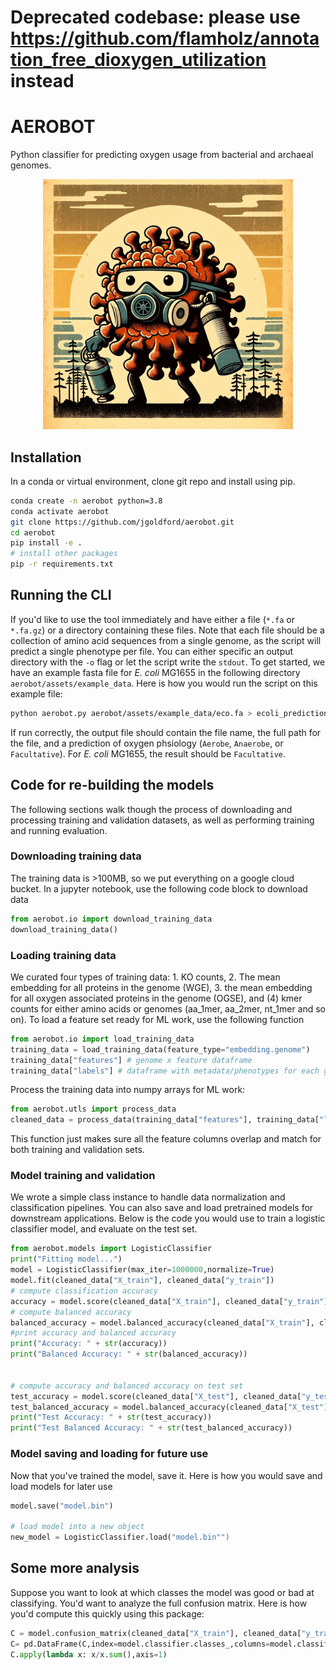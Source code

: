 # Deprecated codebase: please use https://github.com/flamholz/annotation_free_dioxygen_utilization instead

# AEROBOT
Python classifier for predicting oxygen usage from bacterial and archaeal genomes.

<p align="center">
  <img src="logo.png" alt="AEROBOT" title="AEROBOT" width="400" height="400"/>
</p>


## Installation

In a conda or virtual environment, clone git repo and install using pip.

```sh
conda create -n aerobot python=3.8
conda activate aerobot
git clone https://github.com/jgoldford/aerobot.git
cd aerobot
pip install -e .
# install other packages
pip -r requirements.txt
```

## Running the CLI

If you'd like to use the tool immediately and have either a file (`*.fa` or `*.fa.gz`) or a directory containing these files.  Note that each file should be a collection of amino acid sequences from a single genome, as the script will predict a single phenotype per file.  You can either specific an output directory with the `-o` flag or let the script write the `stdout`.  To get started, we have an example fasta file for *E. coli* MG1655 in the following directory `aerobot/assets/example_data`.  Here is how you would run the script on this example file:

```sh
python aerobot.py aerobot/assets/example_data/eco.fa > ecoli_predictions.csv
```

If run correctly, the output file should contain the file name, the full path for the file, and a prediction of oxygen phsiology (`Aerobe`, `Anaerobe`, or `Facultative`).  For *E. coli* MG1655, the result should be `Facultative`.  

## Code for re-building the models
The following sections walk though the process of downloading and processing training and validation datasets, as well as performing training and running evaluation.


### Downloading training data
The training data is >100MB, so we put everything on a google cloud bucket. In a jupyter notebook, use the following code block to download data

```python
from aerobot.io import download_training_data
download_training_data()
```

### Loading training data
We curated four types of training data: 1. KO counts, 2. The mean embedding for all proteins in the genome (WGE), 3. the mean embedding for all oxygen associated proteins in the genome (OGSE), and (4) kmer counts for either amino acids or genomes (aa_1mer, aa_2mer, nt_1mer and so on). To load a feature set ready for ML work, use the following function

```python
from aerobot.io import load_training_data
training_data = load_training_data(feature_type="embedding.genome")
training_data["features"] # genome x feature dataframe
training_data["labels"] # dataframe with metadata/phenotypes for each genome
```

 Process the training data into numpy arrays for ML work:

```python
from aerobot.utls import process_data
cleaned_data = process_data(training_data["features"], training_data["labels"]["physiology"], validation_data["features"], validation_data["labels"]["physiology"])
```

This function just makes sure all the feature columns overlap and match for both training and validation sets.

### Model training and validation
We wrote a simple class instance to handle data normalization and classification pipelines.  You can also save and load pretrained models for downstream applications.  Below is the code you would use to train a logistic classifier model, and evaluate on the test set.

```python
from aerobot.models import LogisticClassifier
print("Fitting model...")
model = LogisticClassifier(max_iter=1000000,normalize=True)
model.fit(cleaned_data["X_train"], cleaned_data["y_train"])
# compute classification accuracy
accuracy = model.score(cleaned_data["X_train"], cleaned_data["y_train"])
# compute balanced accuracy
balanced_accuracy = model.balanced_accuracy(cleaned_data["X_train"], cleaned_data["y_train"])
#print accuracy and balanced accuracy
print("Accuracy: " + str(accuracy))
print("Balanced Accuracy: " + str(balanced_accuracy))


# compute accuracy and balanced accuracy on test set
test_accuracy = model.score(cleaned_data["X_test"], cleaned_data["y_test"])
test_balanced_accuracy = model.balanced_accuracy(cleaned_data["X_test"], cleaned_data["y_test"])
print("Test Accuracy: " + str(test_accuracy))
print("Test Balanced Accuracy: " + str(test_balanced_accuracy))
```

### Model saving and loading for future use
Now that you've trained the model, save it. Here is how you would save and load models for later use
```python
model.save("model.bin")

# load model into a new object
new_model = LogisticClassifier.load("model.bin"")
```

## Some more analysis
Suppose you want to look at which classes the model was good or bad at classifying. You'd want to analyze the full confusion matrix.  Here is how you'd compute this quickly using this package:

```python
C = model.confusion_matrix(cleaned_data["X_train"], cleaned_data["y_train"])
C= pd.DataFrame(C,index=model.classifier.classes_,columns=model.classifier.classes_)
C.apply(lambda x: x/x.sum(),axis=1)
```
